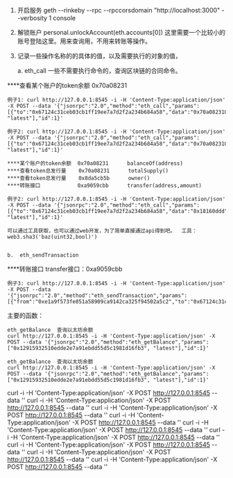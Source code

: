 
1. 开启服务  geth --rinkeby --rpc --rpccorsdomain "http://localhost:3000" --verbosity 1  console 

2. 解锁账户  personal.unlockAccount(eth.accounts[0])    这里需要一个比较小的账号登陆这里。用来查询用，不用来转账等操作。

3. 记录一些操作名称的的具体的值，以及需要执行的对象的值，
    
    a.   eth_call  一些不需要执行命令的，查询区块链的合同命令。

****查看某个账户的token余额  0x70a08231

    例子1: curl http://127.0.0.1:8545 -i -H 'Content-Type:application/json' -X POST --data '{"jsonrpc":"2.0","method":"eth_call","params":[{"to":"0x67124c31ceb03cb1ff19ee7a7d2f2a234b684a58","data":"0x70a0823100000000000000000000000012915932510edde2e7a91ebdd55d5c1981d16fb3"}, "latest"],"id":1}' 
    
    例子2: curl http://127.0.0.1:8545 -i -H 'Content-Type:application/json' -X POST --data '{"jsonrpc":"2.0","method":"eth_call","params":[{"to":"0x67124c31ceb03cb1ff19ee7a7d2f2a234b684a58","data":"0x70a08231000000000000000000000000e1a9f573fe051a58909ca9142ca325f94502a5c2"}, "latest"],"id":1}' 

    ****某个账户的token余额  0x70a08231      balanceOf(address)  
    ****查看token总发行量    0x70a08231      totalSupply()       
    ****查看token总发行量    0x8da5cb5b      owner() 
    ****转账接口            0xa9059cbb      transfer(address,amount)

    例子2: curl http://127.0.0.1:8545 -i -H 'Content-Type:application/json' -X POST --data '{"jsonrpc":"2.0","method":"eth_call","params":[{"to":"0x67124c31ceb03cb1ff19ee7a7d2f2a234b684a58","data":"0x18160ddd"}, "latest"],"id":1}' 

    可以通过工具获取，也可以通过web开发，为了简单直接通过api得到吧。  工具： web3.sha3('baz(uint32,bool)')


    b.  eth_sendTransaction 

    
****转账接口 transfer接口：0xa9059cbb

    例子3: curl http://127.0.0.1:8545 -i -H 'Content-Type:application/json' -X POST --data '{"jsonrpc":"2.0","method":"eth_sendTransaction","params":[{"from":"0xe1a9f573fe051a58909ca9142ca325f94502a5c2","to":"0x67124c31ceb03cb1ff19ee7a7d2f2a234b684a58","data":"0xa9059cbb000000000000000000000000A64f345f9A97eA53e652A4646B080613648174640000000000000000000000000000000000000000000000000000000000000001"}],"id":12}' 
   
     
主要的函数：

    eth_getBalance  查询以太坊余额
    curl http://127.0.0.1:8545 -i -H 'Content-Type:application/json' -X POST --data '{"jsonrpc":"2.0","method":"eth_getBalance","params":["0x12915932510edde2e7a91ebdd55d5c1981d16fb3", "latest"],"id":1}'

    eth_getBalance  查询以太坊余额
    curl http://127.0.0.1:8545 -i -H 'Content-Type:application/json' -X POST --data '{"jsonrpc":"2.0","method":"eth_getBalance","params":["0x12915932510edde2e7a91ebdd55d5c1981d16fb3", "latest"],"id":1}'


 

curl -i -H 'Content-Type:application/json' -X POST http://127.0.0.1:8545 --data ''
curl -i -H 'Content-Type:application/json' -X POST http://127.0.0.1:8545 --data ''
curl -i -H 'Content-Type:application/json' -X POST http://127.0.0.1:8545 --data ''
curl -i -H 'Content-Type:application/json' -X POST http://127.0.0.1:8545 --data ''
curl -i -H 'Content-Type:application/json' -X POST http://127.0.0.1:8545 --data ''
curl -i -H 'Content-Type:application/json' -X POST http://127.0.0.1:8545 --data ''
curl -i -H 'Content-Type:application/json' -X POST http://127.0.0.1:8545 --data ''
curl -i -H 'Content-Type:application/json' -X POST http://127.0.0.1:8545 --data ''
curl -i -H 'Content-Type:application/json' -X POST http://127.0.0.1:8545 --data ''
 

 
 
 